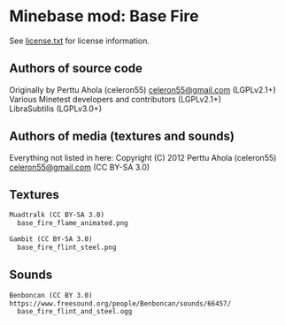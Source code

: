 Minebase mod: Base Fire
=======================
See [license.txt](./license.txt) for license information.

Authors of source code
----------------------
Originally by Perttu Ahola (celeron55) <celeron55@gmail.com> (LGPLv2.1+)  
Various Minetest developers and contributors (LGPLv2.1+)  
LibraSubtilis (LGPLv3.0+)

Authors of media (textures and sounds)
--------------------------------------
Everything not listed in here:
Copyright (C) 2012 Perttu Ahola (celeron55) <celeron55@gmail.com> (CC BY-SA 3.0)

Textures
--------
```txt
Muadtralk (CC BY-SA 3.0)
  base_fire_flame_animated.png

Gambit (CC BY-SA 3.0)
  base_fire_flint_steel.png
```

Sounds
------
```txt
Benboncan (CC BY 3.0)
https://www.freesound.org/people/Benboncan/sounds/66457/
  base_fire_flint_and_steel.ogg
```
